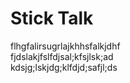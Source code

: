 # Stick Talk

flhgfalirsugrlajkhhsfalkjdhf<br>
fjdslakjfslfdjsal;kfsjlsk;ad<br>
kdsjg;lskjdg;klfdjd;safjl;ds<br>